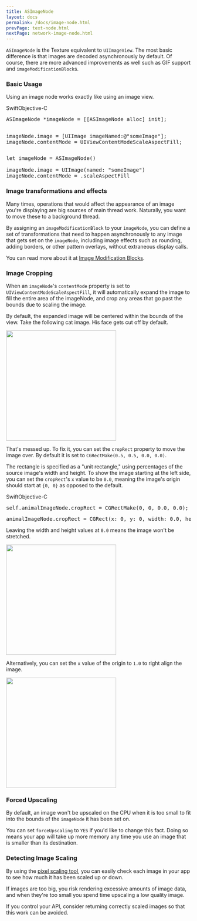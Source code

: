 ```yaml
---
title: ASImageNode
layout: docs
permalink: /docs/image-node.html
prevPage: text-node.html
nextPage: network-image-node.html
---
```


`ASImageNode` is the Texture equivalent to `UIImageView`.  The most basic difference is that images are decoded asynchronously by default.  Of course, there are more advanced improvements as well such as GIF support and `imageModificationBlock`s.

### Basic Usage

Using an image node works exactly like using an image view.  

<div class = "highlight-group">
<span class="language-toggle"><a data-lang="swift" class="swiftButton">Swift</a><a data-lang="objective-c" class = "active objcButton">Objective-C</a></span>

<div class = "code">
<pre lang="objc" class="objcCode">
ASImageNode *imageNode = [[ASImageNode alloc] init];

imageNode.image = [UIImage imageNamed:@"someImage"];
imageNode.contentMode = UIViewContentModeScaleAspectFill;
</pre>

<pre lang="swift" class = "swiftCode hidden">
let imageNode = ASImageNode()

imageNode.image = UIImage(named: "someImage")
imageNode.contentMode = .scaleAspectFill
</pre>
</div>
</div>


### Image transformations and effects

Many times, operations that would affect the appearance of an image you're displaying are big sources of main thread work. Naturally, you want to move these to a background thread.

By assigning an `imageModificationBlock` to your `imageNode`, you can define a set of transformations that need to happen asynchronously to any image that gets set on the `imageNode`, including image effects such as rounding, adding borders, or other pattern overlays, without extraneous display calls.

You can read more about it at <a href="image-modification-block.html">Image Modification Blocks</a>.

### Image Cropping

When an `imageNode`'s `contentMode` property is set to `UIViewContentModeScaleAspectFill`, it will automatically expand the image to fill the entire area of the imageNode, and crop any areas that go past the bounds due to scaling the image.

By default, the expanded image will be centered within the bounds of the view. Take the following cat image.  His face gets cut off by default.

<img width = "300" src = "/static/images/catsMiddle.png"/>

That's messed up.  To fix it, you can set the `cropRect` property to move the image over.  By default it is set to `CGRectMake(0.5, 0.5, 0.0, 0.0)`.

The rectangle is specified as a "unit rectangle," using percentages of the source image's width and height.  To show the image starting at the left side, you can set the `cropRect`'s `x` value to be `0.0`, meaning the image's origin should start at `{0, 0}` as opposed to the default.

<div class = "highlight-group">
<span class="language-toggle"><a data-lang="swift" class="swiftButton">Swift</a><a data-lang="objective-c" class = "active objcButton">Objective-C</a></span>

<div class = "code">
<pre lang="objc" class="objcCode">
self.animalImageNode.cropRect = CGRectMake(0, 0, 0.0, 0.0);
</pre>

<pre lang="swift" class = "swiftCode hidden">
animalImageNode.cropRect = CGRect(x: 0, y: 0, width: 0.0, height: 0.0)
</pre>
</div>
</div>

Leaving the width and height values at `0.0` means the image won't be stretched.

<img width = "300" src = "/static/images/catsFace.png"/>

Alternatively, you can set the `x` value of the origin to `1.0` to right align the image.

<img width = "300" src = "/static/images/catsButt.png"/>

### Forced  Upscaling

By default, an image won't be upscaled on the CPU when it is too small to fit into the bounds of the `imageNode` it has been set on.

You can set `forceUpscaling` to `YES` if you'd like to change this fact.  Doing so means your app will take up more memory any time you use an image that is smaller than its destination.

### Detecting Image Scaling

By using the <a href = "debug-tool-pixel-scaling.html">pixel scaling tool</a>, you can easily check each image in your app to see how much it has been scaled up or down.

If images are too big, you risk rendering excessive amounts of image data, and when they're too small you spend time upscaling a low quality image.

If you control your API, consider returning correctly scaled images so that this work can be avoided.
